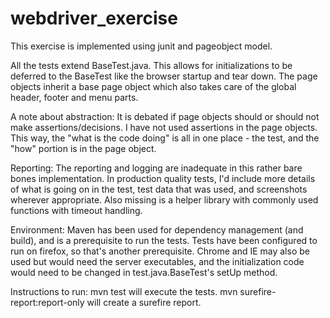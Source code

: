 # webdriver_exercise

This exercise is implemented using junit and pageobject model. 

All the tests extend BaseTest.java. This allows for initializations to be deferred to the BaseTest like the browser startup and tear down. The page objects inherit a base page object which also takes care of the global header, footer and menu parts. 

A note about abstraction:
It is debated if page objects should or should not make assertions/decisions. I have not used assertions in the page objects. This way, the "what is the code doing" is all in one place - the test, and the "how" portion is in the page object. 

Reporting:
The reporting and logging are inadequate in this rather bare bones implementation. In production quality tests, I'd include more details of what is going on in the test, test data that was used, and screenshots wherever appropriate. Also missing is a helper library with commonly used functions with timeout handling.

Environment:
Maven has been used for dependency management (and build), and is a prerequisite to run the tests.
Tests have been configured to run on firefox, so that's another prerequisite. Chrome and IE may also be used but would need the server executables, and the initialization code would need to be changed in test.java.BaseTest's setUp method.

Instructions to run:
mvn test will execute the tests.
mvn surefire-report:report-only will create a surefire report.

  
